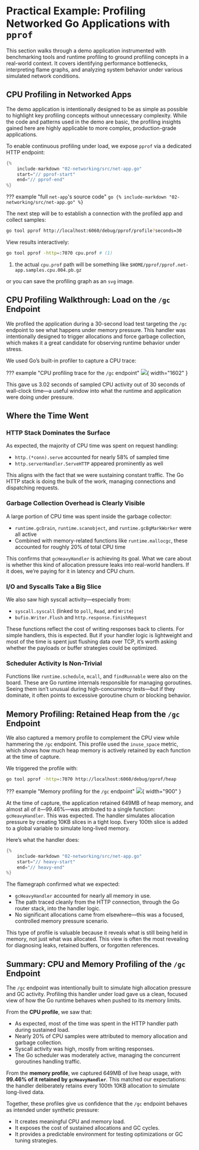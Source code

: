 # Practical Example: Profiling Networked Go Applications with `pprof`

This section walks through a demo application instrumented with benchmarking tools and runtime profiling to ground profiling concepts in a real-world context. It covers identifying performance bottlenecks, interpreting flame graphs, and analyzing system behavior under various simulated network conditions.

## CPU Profiling in Networked Apps

The demo application is intentionally designed to be as simple as possible to highlight key profiling concepts without unnecessary complexity. While the code and patterns used in the demo are basic, the profiling insights gained here are highly applicable to more complex, production-grade applications.

To enable continuous profiling under load, we expose `pprof` via a dedicated HTTP endpoint:

```go
{%
    include-markdown "02-networking/src/net-app.go"
    start="// pprof-start"
    end="// pprof-end"
%}
```

??? example "full `net-app`'s source code"
    ```go
    {%
        include-markdown "02-networking/src/net-app.go"
    %}
    ```

The next step will be to establish a connection with the profiled app and collect samples:

```bash
go tool pprof http://localhost:6060/debug/pprof/profile?seconds=30
```

View results interactively:

```bash
go tool pprof -http=:7070 cpu.prof # (1)
```

1. the actual `cpu.prof` path will be something like `$HOME/pprof/pprof.net-app.samples.cpu.004.pb.gz`

or you can save the profiling graph as an `svg` image.

## CPU Profiling Walkthrough: Load on the `/gc` Endpoint

We profiled the application during a 30-second load test targeting the `/gc` endpoint to see what happens under memory pressure. This handler was intentionally designed to trigger allocations and force garbage collection, which makes it a great candidate for observing runtime behavior under stress.

We used Go’s built-in profiler to capture a CPU trace:

??? example "CPU profiling trace for the `/gc` endpoint"
    ![](img/cpu.prof.png){ width="1602" }

This gave us 3.02 seconds of sampled CPU activity out of 30 seconds of wall-clock time—a useful window into what the runtime and application were doing under pressure.

## Where the Time Went

### HTTP Stack Dominates the Surface

As expected, the majority of CPU time was spent on request handling:

- `http.(*conn).serve` accounted for nearly 58% of sampled time
- `http.serverHandler.ServeHTTP` appeared prominently as well

This aligns with the fact that we were sustaining constant traffic. The Go HTTP stack is doing the bulk of the work, managing connections and dispatching requests.

### Garbage Collection Overhead is Clearly Visible

A large portion of CPU time was spent inside the garbage collector:

- `runtime.gcDrain`, `runtime.scanobject`, and `runtime.gcBgMarkWorker` were all active
- Combined with memory-related functions like `runtime.mallocgc`, these accounted for roughly 20% of total CPU time

This confirms that `gcHeavyHandler` is achieving its goal. What we care about is whether this kind of allocation pressure leaks into real-world handlers. If it does, we’re paying for it in latency and CPU churn.

### I/O and Syscalls Take a Big Slice

We also saw high syscall activity—especially from:

- `syscall.syscall` (linked to `poll`, `Read`, and `Write`)
- `bufio.Writer.Flush` and `http.response.finishRequest`

These functions reflect the cost of writing responses back to clients. For simple handlers, this is expected. But if your handler logic is lightweight and most of the time is spent just flushing data over TCP, it’s worth asking whether the payloads or buffer strategies could be optimized.

### Scheduler Activity Is Non-Trivial

Functions like `runtime.schedule`, `mcall`, and `findRunnable` were also on the board. These are Go runtime internals responsible for managing goroutines. Seeing them isn’t unusual during high-concurrency tests—but if they dominate, it often points to excessive goroutine churn or blocking behavior.

## Memory Profiling: Retained Heap from the `/gc` Endpoint

We also captured a memory profile to complement the CPU view while hammering the `/gc` endpoint. This profile used the `inuse_space` metric, which shows how much heap memory is actively retained by each function at the time of capture.

We triggered the profile with:

```bash
go tool pprof -http=:7070 http://localhost:6060/debug/pprof/heap
```

??? example "Memory profiling for the `/gc` endpoint"
    ![](img/mem.prof.png){ width="900" }

At the time of capture, the application retained 649MB of heap memory, and almost all of it—99.46%—was attributed to a single function: `gcHeavyHandler`. This was expected. The handler simulates allocation pressure by creating 10KB slices in a tight loop. Every 100th slice is added to a global variable to simulate long-lived memory.

Here’s what the handler does:

```go
{%
    include-markdown "02-networking/src/net-app.go"
    start="// heavy-start"
    end="// heavy-end"
%}
```

The flamegraph confirmed what we expected:

- `gcHeavyHandler` accounted for nearly all memory in use.
- The path traced cleanly from the HTTP connection, through the Go router stack, into the handler logic.
- No significant allocations came from elsewhere—this was a focused, controlled memory pressure scenario.

This type of profile is valuable because it reveals what is still being held in memory, not just what was allocated. This view is often the most revealing for diagnosing leaks, retained buffers, or forgotten references.

## Summary: CPU and Memory Profiling of the `/gc` Endpoint

The `/gc` endpoint was intentionally built to simulate high allocation pressure and GC activity. Profiling this handler under load gave us a clean, focused view of how the Go runtime behaves when pushed to its memory limits.

From the **CPU profile**, we saw that:

- As expected, most of the time was spent in the HTTP handler path during sustained load.
- Nearly 20% of CPU samples were attributed to memory allocation and garbage collection.
- Syscall activity was high, mostly from writing responses.
- The Go scheduler was moderately active, managing the concurrent goroutines handling traffic.

From the **memory profile**, we captured 649MB of live heap usage, with **99.46% of it retained by `gcHeavyHandler`**. This matched our expectations: the handler deliberately retains every 100th 10KB allocation to simulate long-lived data.

Together, these profiles give us confidence that the `/gc` endpoint behaves as intended under synthetic pressure:

- It creates meaningful CPU and memory load.
- It exposes the cost of sustained allocations and GC cycles.
- It provides a predictable environment for testing optimizations or GC tuning strategies.